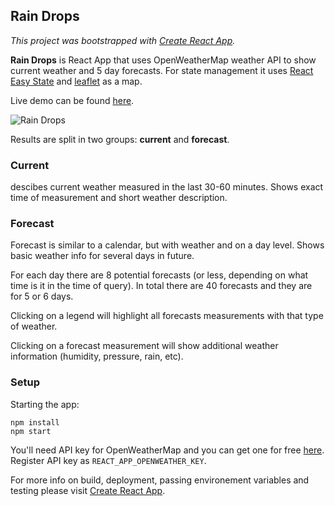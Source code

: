 ## Rain Drops 

*This project was bootstrapped with [Create React App](https://github.com/facebookincubator/create-react-app).*

**Rain Drops** is React App that uses OpenWeatherMap weather API to show current weather and 5 day forecasts. For state management it 
uses [React Easy State](https://github.com/solkimicreb/react-easy-state) and [leaflet](https://github.com/Leaflet/Leaflet) as a map.

Live demo can be found [here](http://rain-drops.herokuapp.com/).

![Rain Drops](https://i.imgur.com/3EPwiyu.png)

Results are split in two groups: **current** and **forecast**.

### Current

descibes current weather measured in the last 30-60 minutes. Shows exact time of measurement and short weather description.

### Forecast 

Forecast is similar to a calendar, but with weather and on a day level. Shows basic weather info for several days in future.

For each day there are 8 potential forecasts (or less, depending on what time is it in the time of query). In total there are 40 forecasts and they are for 5 or 6 days.

Clicking on a legend will highlight all forecasts measurements with that type of weather.

Clicking on a forecast measurement will show additional weather information (humidity, pressure, rain, etc).


### Setup

Starting the app: 

```
npm install
npm start
```

You'll need API key for OpenWeatherMap and you can get one for free [here](https://openweathermap.org/appid). Register API key as `REACT_APP_OPENWEATHER_KEY`.

For more info on build, deployment, passing environement variables and testing please visit [Create React App](https://github.com/facebookincubator/create-react-app).
